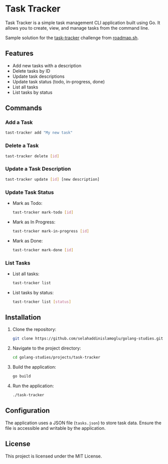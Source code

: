 # Task Tracker

Task Tracker is a simple task management CLI application built using Go. It allows you to create, view, and manage tasks from the command line.

Sample solution for the [task-tracker](https://roadmap.sh/projects/task-tracker) challenge from [roadmap.sh](https://roadmap.sh/).

## Features

- Add new tasks with a description
- Delete tasks by ID
- Update task descriptions
- Update task status (todo, in-progress, done)
- List all tasks
- List tasks by status

## Commands

### Add a Task

```bash
tast-tracker add "My new task"
```

### Delete a Task

```bash
tast-tracker delete [id]
```

### Update a Task Description

```bash
tast-tracker update [id] [new description]
```

### Update Task Status

- Mark as Todo:

  ```bash
  tast-tracker mark-todo [id]
  ```

- Mark as In Progress:

  ```bash
  tast-tracker mark-in-progress [id]
  ```

- Mark as Done:

  ```bash
  tast-tracker mark-done [id]
  ```

### List Tasks

- List all tasks:

  ```bash
  tast-tracker list
  ```

- List tasks by status:

  ```bash
  tast-tracker list [status]
  ```

## Installation

1. Clone the repository:

    ```bash
    git clone https://github.com/selahaddinislamoglu/golang-studies.git
    ```

2. Navigate to the project directory:

    ```bash
    cd golang-studies/projects/task-tracker
    ```

3. Build the application:

    ```bash
    go build
    ```

4. Run the application:

    ```bash
    ./task-tracker
    ```

## Configuration

The application uses a JSON file (`tasks.json`) to store task data. Ensure the file is accessible and writable by the application.

## License

This project is licensed under the MIT License.
